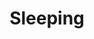 ---
title: "Sleeping"
draft: false
slug: "Sleeping"
weight: "20"
thumbnail: "illustrations/illustration_030.jpg"
mainpage: true
related: true

block_selected: {
	description: "(description coming soon)",
	img: [ 
		{class: "gallery-col-12", path: "illustrations/illustration_030.jpg"}
	]
}

---